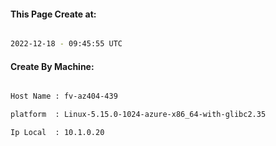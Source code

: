 
   
#### This Page Create at:

```bash

2022-12-18 - 09:45:55 UTC

```

#### Create By Machine:

```bash

Host Name : fv-az404-439

platform  : Linux-5.15.0-1024-azure-x86_64-with-glibc2.35

Ip Local  : 10.1.0.20

```

